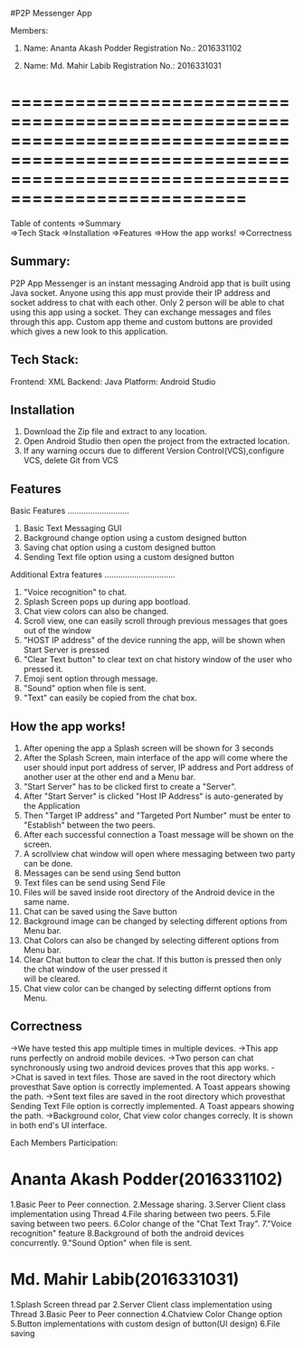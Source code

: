 #P2P Messenger App

Members:
1) Name: Ananta Akash Podder
   Registration No.: 2016331102
   
2) Name: Md. Mahir Labib 
   Registration No.: 2016331031

========================================================================================================================================================
========================================================================================================================================================

Table of contents
   =>Summary  
   =>Tech Stack
   =>Installation
   =>Features
   =>How the app works!
   =>Correctness
   


Summary:
------------------------------------------------------------------------------------------------------------------------------
P2P App Messenger is an instant messaging Android app that is built using Java socket. Anyone using this app must provide
their IP address and socket address to chat with each other. Only 2 person will be able to chat using this app using a socket.
They can exchange messages and files through this app. Custom app theme and custom buttons are provided which gives a new look
to this application.



Tech Stack:
------------------------------------------------------------------------------------------------------------------------------
Frontend: XML
Backend: Java
Platform: Android Studio




Installation
---------------------------------------------------------------------------------------------------------------------------
1) Download the Zip file and extract to any location.
2) Open Android Studio then open the project from the extracted location.
3) If any warning occurs due to different Version Control(VCS),configure VCS, delete Git from VCS




Features
---------------------------------------------------------------------------------------------------------------------------



Basic Features
...........................

1) Basic Text Messaging GUI
2) Background change option using a custom designed button
3) Saving chat option using a custom designed button
4) Sending Text file option using a custom designed button




Additional Extra features
...............................

1) "Voice recognition" to chat.
2) Splash Screen pops up during app bootload.
3) Chat view colors can also be changed.
4) Scroll view, one can easily scroll through previous messages that goes out of the window
5) "HOST IP address" of the device running the app, will be shown when Start Server is pressed
6) "Clear Text button" to clear text on chat history window of the user who pressed it.
7) Emoji sent option through message.
8) "Sound" option when file is sent.
9) "Text" can easily be copied from the chat box.
 




How the app works!
--------------------------------------------------------------------------------------------------------------------------
1) After opening the app a Splash screen will be shown for 3 seconds
2) After the Splash Screen, main interface of the app will come where the user should input port address of server, 
   IP address and Port address of another user at the other end and a Menu bar.
3) "Start Server" has to be clicked first to create a "Server".
4) After "Start Server" is clicked "Host IP Address" is auto-generated by the Application
5) Then "Target IP address" and "Targeted Port Number" must be enter to "Establish" between the two peers.
6) After each successful connection a Toast message will be shown on the screen.
7) A scrollview chat window will open where messaging between two party can be done.
8) Messages can be send using Send button
9) Text files can be send using Send File
10) Files will be saved inside root directory of the Android device in the same name.
11) Chat can be saved using the Save button
12) Background image can be changed by selecting different options from Menu bar.
13) Chat Colors can also be changed by selecting different options from Menu bar.
14) Clear Chat button to clear the chat. If this button is pressed then only the chat window of the user pressed it		
    will be cleared.
15) Chat view color can be changed by selecting differnt options from Menu.





Correctness
---------------------------------------------------------------------------------------------------------------------------
->We have tested this app multiple times in multiple devices.
->This app runs perfectly on android mobile devices.
->Two person can chat synchronously using two android devices proves that this app works.
->Chat is saved in text files. Those are saved in the root directory which provesthat Save option is correctly implemented.
  A Toast appears showing the path.
->Sent text files are saved in the root directory which provesthat Sending Text File option is correctly implemented.
  A Toast appears showing the path.
->Background color, Chat view color changes correcly. It is shown in both end's UI interface.





Each Members Participation:


Ananta Akash Podder(2016331102)
===============================

1.Basic Peer to Peer connection.
2.Message sharing.
3.Server Client class implementation using Thread
4.File sharing between two peers.
5.File saving between two peers.
6.Color change of the "Chat Text Tray".
7."Voice recognition" feature
8.Background of both the android devices concurrently.
9."Sound Option" when file is sent.



Md. Mahir Labib(2016331031)
============================

1.Splash Screen thread par
2.Server Client class implementation using Thread
3.Basic Peer to Peer connection
4.Chatview Color Change option
5.Button implementations with custom design of button(UI design)
6.File saving 

